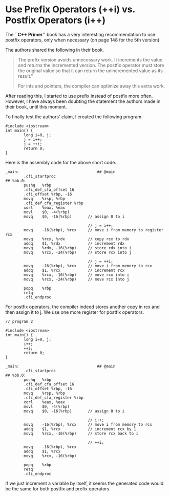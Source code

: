 # Use Prefix Operators (++i) vs. Postfix Operators (i++)


The ``**C++ Primer**'' book has a very interesting recommendation 
to use postfix operators, only when necessary (on page 148 for the 5th version). 

The authors shared the following in their book.    
>   The prefix version avoids unnecessary work.
>   It increments the value and returns the incremented version. 
>   The postfix operator must store the original value so that it
>   can return the unincremented value as its result." 
>
>   For ints and pointers, the compiler can optimize away this extra work. 
>

After reading this, I started to use prefix instead of postfix more often. 
However, I have always been doubting the statement the authors made in their book,
until this moment.

To finally test the authors' claim, I created the following program. 
```
#include <iostream>
int main() {
        long i=0, j;
        j = i++;
        j = ++i;
        return 0;
}
```

Here is the assembly code for the above short code. 
```
_main:                                  ## @main
        .cfi_startproc
## %bb.0:
        pushq   %rbp
        .cfi_def_cfa_offset 16
        .cfi_offset %rbp, -16
        movq    %rsp, %rbp
        .cfi_def_cfa_register %rbp
        xorl    %eax, %eax
        movl    $0, -4(%rbp)
        movq    $0, -16(%rbp)       // assign 0 to i

                                    // j = i++;
        movq    -16(%rbp), %rcx     // move i from memory to register rcx
        movq    %rcx, %rdx          // copy rcx to rdx
        addq    $1, %rdx            // increment rdx
        movq    %rdx, -16(%rbp)     // store rdx into i
        movq    %rcx, -24(%rbp)     // store rcx into j

                                    // j = ++i;    
        movq    -16(%rbp), %rcx     // move i from memory to rcx
        addq    $1, %rcx            // increment rcx
        movq    %rcx, -16(%rbp)     // move rcx into i
        movq    %rcx, -24(%rbp)     // move rcx into j

        popq    %rbp
        retq
        .cfi_endproc
```
For postfix operators, the compiler indeed stores another copy in rcx
 and then assign it to j. We use one more register for postfix operators.

```
// program 2

#include <iostream>
int main() {
        long i=0, j;
        i++;
        ++i;
        return 0;
}
```

```
_main:                                  ## @main
        .cfi_startproc
## %bb.0:
        pushq   %rbp
        .cfi_def_cfa_offset 16
        .cfi_offset %rbp, -16
        movq    %rsp, %rbp
        .cfi_def_cfa_register %rbp
        xorl    %eax, %eax
        movl    $0, -4(%rbp)
        movq    $0, -16(%rbp)       // assign 0 to i
        
                                    // i++;
        movq    -16(%rbp), %rcx     // move i from memory to rcx
        addq    $1, %rcx            // increment rcx by 1
        movq    %rcx, -16(%rbp)     // store rcx back to i

                                    // ++i;
        movq    -16(%rbp), %rcx
        addq    $1, %rcx
        movq    %rcx, -16(%rbp)

        popq    %rbp
        retq
        .cfi_endproc
```

If we just increment a variable by itself, it seems the 
generated code would be the same for both postfix and prefix operators. 
